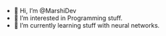 - 👋 Hi, I’m @MarshiDev
- 👀 I’m interested in Programming stuff.
- 🌱 I’m currently learning stuff with neural networks.

<!---
MarshiDev/MarshiDev is a ✨ special ✨ repository because its `README.md` (this file) appears on your GitHub profile.
You can click the Preview link to take a look at your changes.
--->
